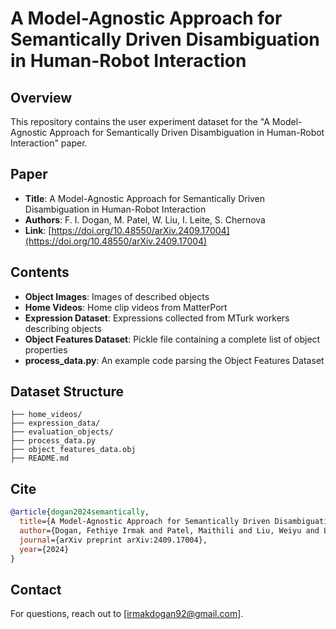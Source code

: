 #  A Model-Agnostic Approach for Semantically Driven Disambiguation in Human-Robot Interaction

## Overview
This repository contains the user experiment dataset for the "A Model-Agnostic Approach for Semantically Driven Disambiguation in Human-Robot Interaction" paper.

## Paper
- **Title**: A Model-Agnostic Approach for Semantically Driven Disambiguation in Human-Robot Interaction
- **Authors**: F. I. Dogan, M. Patel, W. Liu, I. Leite, S. Chernova
- **Link**: [https://doi.org/10.48550/arXiv.2409.17004](https://doi.org/10.48550/arXiv.2409.17004)

## Contents
- **Object Images**: Images of described objects
- **Home Videos**: Home clip videos from MatterPort
- **Expression Dataset**: Expressions collected from MTurk workers describing objects
- **Object Features Dataset**: Pickle file containing a complete list of object properties
- **process_data.py**: An example code parsing the Object Features Dataset

## Dataset Structure
```
├── home_videos/
├── expression_data/
├── evaluation_objects/
├── process_data.py
├── object_features_data.obj
├── README.md
```

## Cite
```bibtex
@article{dogan2024semantically,
  title={A Model-Agnostic Approach for Semantically Driven Disambiguation in Human-Robot Interaction},
  author={Dogan, Fethiye Irmak and Patel, Maithili and Liu, Weiyu and Leite, Iolanda and Chernova, Sonia},
  journal={arXiv preprint arXiv:2409.17004},
  year={2024}
}
```

## Contact
For questions, reach out to [irmakdogan92@gmail.com].
